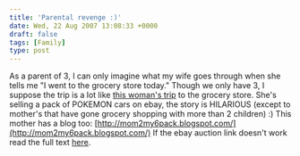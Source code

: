 ```yaml
---
title: 'Parental revenge :)'
date: Wed, 22 Aug 2007 13:08:33 +0000
draft: false
tags: [Family]
type: post
---
```


As a parent of 3, I can only imagine what my wife goes through when she tells me "I went to the grocery store today." Though we only have 3, I suppose the trip is a lot like [this woman's trip](http://cgi.ebay.com/LOT-OF-POKEMON-CARDS-THAT-MY-KIDS-TRIED-TO-SNEAK-BY-ME_W0QQitemZ130144061675QQihZ003QQcategoryZ60238QQssPageNameZWDVWQQrdZ1QQcmdZViewItem) to the grocery store. She's selling a pack of POKEMON cars on ebay, the story is HILARIOUS (except to mother's that have gone grocery shopping with more than 2 children) :) This mother has a blog too: [http://mom2my6pack.blogspot.com/](http://mom2my6pack.blogspot.com/) If the ebay auction link doesn't work read the full text [here](http://zeusville.wordpress.com/lot-of-pokemon-cards-that-my-kids-tried-to-sneak-by-me/).
